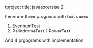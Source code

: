 tproject title:
javaexcersise 2

there are three programs with test cases
1. EvennumTest
2. PalindromeTest
3.PowerTest
 
And 4 prgograms with implementation
